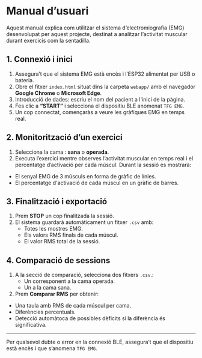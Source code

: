 # Manual d’usuari

Aquest manual explica com utilitzar el sistema d’electromiografia (EMG) desenvolupat per aquest projecte, destinat a analitzar l’activitat muscular durant exercicis com la sentadilla.

## 1. Connexió i inici

1. Assegura’t que el sistema EMG està encès i l’ESP32 alimentat per USB o bateria.
2. Obre el fitxer `index.html` situat dins la carpeta `webapp/` amb el navegador **Google Chrome** o **Microsoft Edge**.
3. Introducció de dades: escriu el nom del pacient a l'inici de la pàgina.
4. Fes clic a **“START”** i selecciona el dispositiu BLE anomenat `TFG EMG`.
5. Un cop connectat, començaràs a veure les gràfiques EMG en temps real.

## 2. Monitorització d’un exercici

1. Selecciona la cama : **sana** o **operada**.
2. Executa l’exercici mentre observes l’activitat muscular en temps real i el percentatge d’activació per cada múscul.
Durant la sessió es mostrarà:
  - El senyal EMG de 3 músculs en forma de gràfic de línies.
  - El percentatge d'activació de cada múscul en un gràfic de barres.
    
## 3. Finalització i exportació

1. Prem **STOP** un cop finalitzada la sessió.
2. El sistema guardarà automàticament un fitxer `.csv` amb:
   - Totes les mostres EMG.
   - Els valors RMS finals de cada múscul.
   - El valor RMS total de la sessió.

## 4. Comparació de sessions

1. A la secció de comparació, selecciona dos fitxers `.csv`.:
   - Un corresponent a la cama operada.
   - Un a la cama sana.
2. Prem **Comparar RMS** per obtenir:
  - Una taula amb RMS de cada múscul per cama.
  - Diferències percentuals.
  - Detecció automàtoca de possibles dèficits si la diferència és significativa.

---

Per qualsevol dubte o error en la connexió BLE, assegura’t que el dispositiu està encès i que s’anomena `TFG EMG`.
